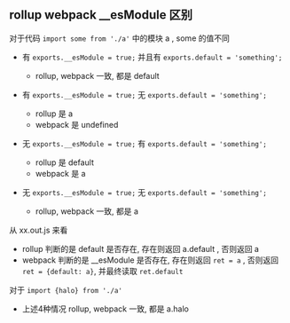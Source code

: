 ## rollup webpack __esModule 区别

对于代码 `import some from './a'` 中的模块 a , some 的值不同

* 有 `exports.__esModule = true;` 并且有 `exports.default = 'something';`

  * rollup, webpack 一致, 都是 default

* 有 `exports.__esModule = true;` 无 `exports.default = 'something';`

  * rollup 是 a
  * webpack 是 undefined

* 无 `exports.__esModule = true;` 有 `exports.default = 'something';`

  * rollup 是 default
  * webpack 是 a

* 无 `exports.__esModule = true;` 无 `exports.default = 'something';`

  * rollup, webpack 一致, 都是 a


从 xx.out.js 来看

* rollup 判断的是 default 是否存在, 存在则返回 a.default , 否则返回 a
* webpack 判断的是 __esModule 是否存在, 存在则返回 `ret = a` , 否则返回 `ret = {default: a}`, 并最终读取 `ret.default`


对于 `import {halo} from './a'`

  * 上述4种情况 rollup, webpack 一致, 都是 a.halo



